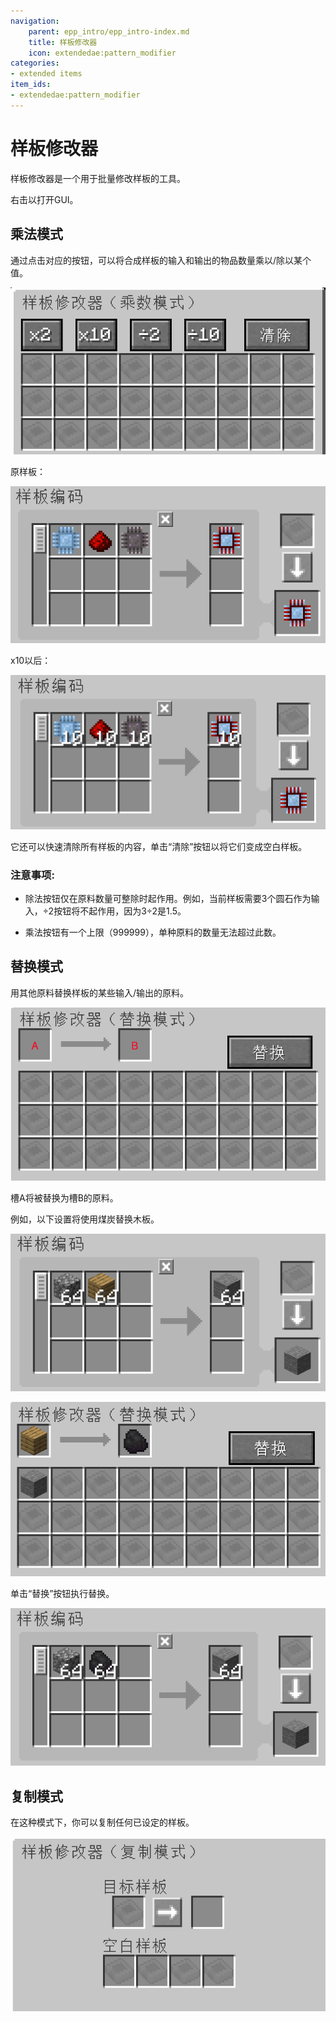 ```yaml
---
navigation:
    parent: epp_intro/epp_intro-index.md
    title: 样板修改器
    icon: extendedae:pattern_modifier
categories:
- extended items
item_ids:
- extendedae:pattern_modifier
---
```


# 样板修改器

样板修改器是一个用于批量修改样板的工具。

<ItemImage id="extendedae:pattern_modifier" scale="4"></ItemImage>

右击以打开GUI。

## 乘法模式

通过点击对应的按钮，可以将合成样板的输入和输出的物品数量乘以/除以某个值。

![PM](../pic/pm.png)

原样板：

![PM1](../pic/pm1.png)

x10以后：

![PM2](../pic/pm2.png)

它还可以快速清除所有样板的内容，单击“清除”按钮以将它们变成空白样板。

### 注意事项:

- 除法按钮仅在原料数量可整除时起作用。例如，当前样板需要3个圆石作为输入，÷2按钮将不起作用，因为3÷2是1.5。

- 乘法按钮有一个上限（999999），单种原料的数量无法超过此数。

## 替换模式

用其他原料替换样板的某些输入/输出的原料。

![PM3](../pic/pm4.png)

槽A将被替换为槽B的原料。

例如，以下设置将使用煤炭替换木板。

![PM4](../pic/pm6.png)

![PM5](../pic/pm5.png)

单击“替换”按钮执行替换。

![PM6](../pic/pm7.png)

## 复制模式

在这种模式下，你可以复制任何已设定的样板。

![PM7](../pic/pm3.png)

